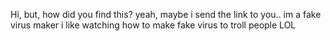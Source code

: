 Hi, but, how did you find this?
yeah, maybe i send the link to you..
im a fake virus maker
i like watching how to make fake virus
to troll people LOL
